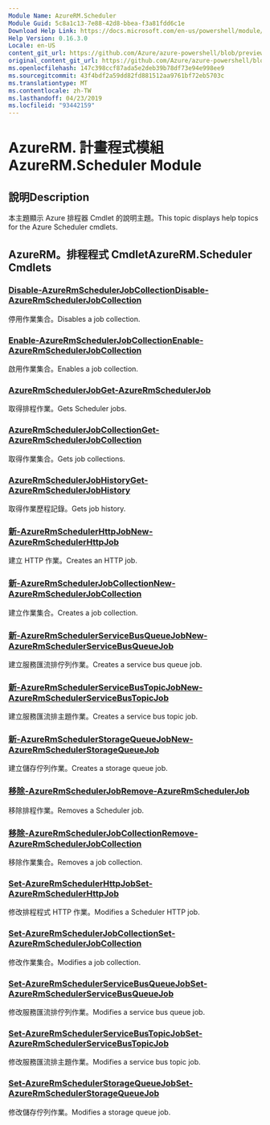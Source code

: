 ```yaml
---
Module Name: AzureRM.Scheduler
Module Guid: 5c8a1c13-7e88-42d8-bbea-f3a81fdd6c1e
Download Help Link: https://docs.microsoft.com/en-us/powershell/module/azurerm.scheduler
Help Version: 0.16.3.0
Locale: en-US
content_git_url: https://github.com/Azure/azure-powershell/blob/preview/src/ResourceManager/Scheduler/Commands.Scheduler/help/AzureRM.Scheduler.md
original_content_git_url: https://github.com/Azure/azure-powershell/blob/preview/src/ResourceManager/Scheduler/Commands.Scheduler/help/AzureRM.Scheduler.md
ms.openlocfilehash: 147c398ccf87ada5e2deb39b78df73e94e998ee9
ms.sourcegitcommit: 43f4bdf2a59dd82fd881512aa9761bf72eb5703c
ms.translationtype: MT
ms.contentlocale: zh-TW
ms.lasthandoff: 04/23/2019
ms.locfileid: "93442159"
---
```

# <span data-ttu-id="5544c-101">AzureRM. 計畫程式模組</span><span class="sxs-lookup"><span data-stu-id="5544c-101">AzureRM.Scheduler Module</span></span>
## <span data-ttu-id="5544c-102">說明</span><span class="sxs-lookup"><span data-stu-id="5544c-102">Description</span></span>
<span data-ttu-id="5544c-103">本主題顯示 Azure 排程器 Cmdlet 的說明主題。</span><span class="sxs-lookup"><span data-stu-id="5544c-103">This topic displays help topics for the Azure Scheduler cmdlets.</span></span>

## <span data-ttu-id="5544c-104">AzureRM。排程程式 Cmdlet</span><span class="sxs-lookup"><span data-stu-id="5544c-104">AzureRM.Scheduler Cmdlets</span></span>
### [<span data-ttu-id="5544c-105">Disable-AzureRmSchedulerJobCollection</span><span class="sxs-lookup"><span data-stu-id="5544c-105">Disable-AzureRmSchedulerJobCollection</span></span>](Disable-AzureRmSchedulerJobCollection.md)
<span data-ttu-id="5544c-106">停用作業集合。</span><span class="sxs-lookup"><span data-stu-id="5544c-106">Disables a job collection.</span></span>

### [<span data-ttu-id="5544c-107">Enable-AzureRmSchedulerJobCollection</span><span class="sxs-lookup"><span data-stu-id="5544c-107">Enable-AzureRmSchedulerJobCollection</span></span>](Enable-AzureRmSchedulerJobCollection.md)
<span data-ttu-id="5544c-108">啟用作業集合。</span><span class="sxs-lookup"><span data-stu-id="5544c-108">Enables a job collection.</span></span>

### [<span data-ttu-id="5544c-109">AzureRmSchedulerJob</span><span class="sxs-lookup"><span data-stu-id="5544c-109">Get-AzureRmSchedulerJob</span></span>](Get-AzureRmSchedulerJob.md)
<span data-ttu-id="5544c-110">取得排程作業。</span><span class="sxs-lookup"><span data-stu-id="5544c-110">Gets Scheduler jobs.</span></span>

### [<span data-ttu-id="5544c-111">AzureRmSchedulerJobCollection</span><span class="sxs-lookup"><span data-stu-id="5544c-111">Get-AzureRmSchedulerJobCollection</span></span>](Get-AzureRmSchedulerJobCollection.md)
<span data-ttu-id="5544c-112">取得作業集合。</span><span class="sxs-lookup"><span data-stu-id="5544c-112">Gets job collections.</span></span>

### [<span data-ttu-id="5544c-113">AzureRmSchedulerJobHistory</span><span class="sxs-lookup"><span data-stu-id="5544c-113">Get-AzureRmSchedulerJobHistory</span></span>](Get-AzureRmSchedulerJobHistory.md)
<span data-ttu-id="5544c-114">取得作業歷程記錄。</span><span class="sxs-lookup"><span data-stu-id="5544c-114">Gets job history.</span></span>

### [<span data-ttu-id="5544c-115">新-AzureRmSchedulerHttpJob</span><span class="sxs-lookup"><span data-stu-id="5544c-115">New-AzureRmSchedulerHttpJob</span></span>](New-AzureRmSchedulerHttpJob.md)
<span data-ttu-id="5544c-116">建立 HTTP 作業。</span><span class="sxs-lookup"><span data-stu-id="5544c-116">Creates an HTTP job.</span></span>

### [<span data-ttu-id="5544c-117">新-AzureRmSchedulerJobCollection</span><span class="sxs-lookup"><span data-stu-id="5544c-117">New-AzureRmSchedulerJobCollection</span></span>](New-AzureRmSchedulerJobCollection.md)
<span data-ttu-id="5544c-118">建立作業集合。</span><span class="sxs-lookup"><span data-stu-id="5544c-118">Creates a job collection.</span></span>

### [<span data-ttu-id="5544c-119">新-AzureRmSchedulerServiceBusQueueJob</span><span class="sxs-lookup"><span data-stu-id="5544c-119">New-AzureRmSchedulerServiceBusQueueJob</span></span>](New-AzureRmSchedulerServiceBusQueueJob.md)
<span data-ttu-id="5544c-120">建立服務匯流排佇列作業。</span><span class="sxs-lookup"><span data-stu-id="5544c-120">Creates a service bus queue job.</span></span>

### [<span data-ttu-id="5544c-121">新-AzureRmSchedulerServiceBusTopicJob</span><span class="sxs-lookup"><span data-stu-id="5544c-121">New-AzureRmSchedulerServiceBusTopicJob</span></span>](New-AzureRmSchedulerServiceBusTopicJob.md)
<span data-ttu-id="5544c-122">建立服務匯流排主題作業。</span><span class="sxs-lookup"><span data-stu-id="5544c-122">Creates a service bus topic job.</span></span>

### [<span data-ttu-id="5544c-123">新-AzureRmSchedulerStorageQueueJob</span><span class="sxs-lookup"><span data-stu-id="5544c-123">New-AzureRmSchedulerStorageQueueJob</span></span>](New-AzureRmSchedulerStorageQueueJob.md)
<span data-ttu-id="5544c-124">建立儲存佇列作業。</span><span class="sxs-lookup"><span data-stu-id="5544c-124">Creates a storage queue job.</span></span>

### [<span data-ttu-id="5544c-125">移除-AzureRmSchedulerJob</span><span class="sxs-lookup"><span data-stu-id="5544c-125">Remove-AzureRmSchedulerJob</span></span>](Remove-AzureRmSchedulerJob.md)
<span data-ttu-id="5544c-126">移除排程作業。</span><span class="sxs-lookup"><span data-stu-id="5544c-126">Removes a Scheduler job.</span></span>

### [<span data-ttu-id="5544c-127">移除-AzureRmSchedulerJobCollection</span><span class="sxs-lookup"><span data-stu-id="5544c-127">Remove-AzureRmSchedulerJobCollection</span></span>](Remove-AzureRmSchedulerJobCollection.md)
<span data-ttu-id="5544c-128">移除作業集合。</span><span class="sxs-lookup"><span data-stu-id="5544c-128">Removes a job collection.</span></span>

### [<span data-ttu-id="5544c-129">Set-AzureRmSchedulerHttpJob</span><span class="sxs-lookup"><span data-stu-id="5544c-129">Set-AzureRmSchedulerHttpJob</span></span>](Set-AzureRmSchedulerHttpJob.md)
<span data-ttu-id="5544c-130">修改排程程式 HTTP 作業。</span><span class="sxs-lookup"><span data-stu-id="5544c-130">Modifies a Scheduler HTTP job.</span></span>

### [<span data-ttu-id="5544c-131">Set-AzureRmSchedulerJobCollection</span><span class="sxs-lookup"><span data-stu-id="5544c-131">Set-AzureRmSchedulerJobCollection</span></span>](Set-AzureRmSchedulerJobCollection.md)
<span data-ttu-id="5544c-132">修改作業集合。</span><span class="sxs-lookup"><span data-stu-id="5544c-132">Modifies a job collection.</span></span>

### [<span data-ttu-id="5544c-133">Set-AzureRmSchedulerServiceBusQueueJob</span><span class="sxs-lookup"><span data-stu-id="5544c-133">Set-AzureRmSchedulerServiceBusQueueJob</span></span>](Set-AzureRmSchedulerServiceBusQueueJob.md)
<span data-ttu-id="5544c-134">修改服務匯流排佇列作業。</span><span class="sxs-lookup"><span data-stu-id="5544c-134">Modifies a service bus queue job.</span></span>

### [<span data-ttu-id="5544c-135">Set-AzureRmSchedulerServiceBusTopicJob</span><span class="sxs-lookup"><span data-stu-id="5544c-135">Set-AzureRmSchedulerServiceBusTopicJob</span></span>](Set-AzureRmSchedulerServiceBusTopicJob.md)
<span data-ttu-id="5544c-136">修改服務匯流排主題作業。</span><span class="sxs-lookup"><span data-stu-id="5544c-136">Modifies a service bus topic job.</span></span>

### [<span data-ttu-id="5544c-137">Set-AzureRmSchedulerStorageQueueJob</span><span class="sxs-lookup"><span data-stu-id="5544c-137">Set-AzureRmSchedulerStorageQueueJob</span></span>](Set-AzureRmSchedulerStorageQueueJob.md)
<span data-ttu-id="5544c-138">修改儲存佇列作業。</span><span class="sxs-lookup"><span data-stu-id="5544c-138">Modifies a storage queue job.</span></span>

